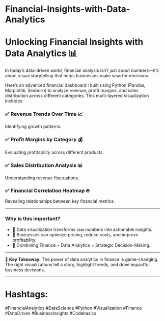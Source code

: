 # Financial-Insights-with-Data-Analytics
# Unlocking Financial Insights with Data Analytics 📊

In today’s data-driven world, financial analysis isn’t just about numbers—it’s about visual storytelling that helps businesses make smarter decisions.

Here’s an advanced financial dashboard I built using Python (Pandas, Matplotlib, Seaborn) to analyze revenue, profit margins, and sales distribution across different categories. This multi-layered visualization includes:

### ✅ Revenue Trends Over Time 📈
Identifying growth patterns.

### ✅ Profit Margins by Category 💰
Evaluating profitability across different products.

### ✅ Sales Distribution Analysis 📊
Understanding revenue fluctuations.

### ✅ Financial Correlation Heatmap 🔥
Revealing relationships between key financial metrics.

---

### Why is this important?

- 📌 Data visualization transforms raw numbers into actionable insights.
- 📌 Businesses can optimize pricing, reduce costs, and improve profitability.
- 📌 Combining Finance + Data Analytics = Strategic Decision-Making.

---

🚀 **Key Takeaway**: The power of data analytics in finance is game-changing. The right visualizations tell a story, highlight trends, and drive impactful business decisions.

---

# Hashtags:
#FinancialAnalytics #DataScience #Python #Visualization #Finance #DataDriven #BusinessInsights #Codebasics
